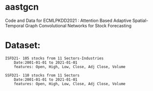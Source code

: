 # aastgcn
Code and Data for ECMLPKDD2021 : Attention Based Adaptive Spatial-Temporal Graph Convolutional Networks for Stock Forecasting

# Dataset:

    ISFD21- 105 stocks from 11 Sectors-Industries
        Date:2001-01-01 to 2021-01-01
        features: Open, High, Low, Close, Adj Close, Volume

    SSFD21- 110 stocks from 11 Sectors
        Date:2001-01-01 to 2021-01-01
        features: Open, High, Low, Close, Adj Close, Volume